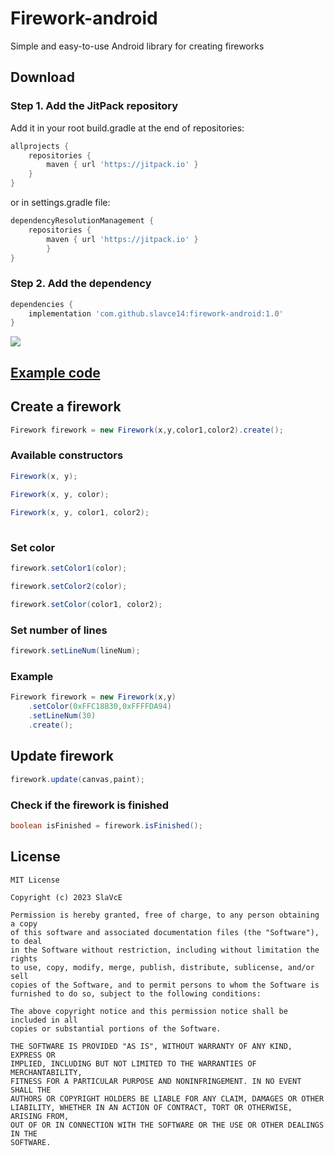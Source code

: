 # Firework-android
Simple and easy-to-use Android library for creating fireworks
## Download
### Step 1. Add the JitPack repository 
Add it in your root build.gradle at the end of repositories:
```gradle
allprojects {
	repositories {
		maven { url 'https://jitpack.io' }
	}
}
```
or in settings.gradle file:

```gradle
dependencyResolutionManagement {
	repositories {
		maven { url 'https://jitpack.io' }
    	}
}
```

### Step 2. Add the dependency
```gradle
dependencies {
	implementation 'com.github.slavce14:firework-android:1.0'
}
```
[![](https://jitpack.io/v/SlaVcE14/Firework-android.svg)](https://jitpack.io/#SlaVcE14/Firework-android)

## [Example code](https://github.com/SlaVcE14/Firework-android/tree/main/app/src/main)

## Create a firework
```java
Firework firework = new Firework(x,y,color1,color2).create();
```
### Available constructors
```java
Firework(x, y);

Firework(x, y, color);
  
Firework(x, y, color1, color2);
 
```
### Set color
```java
firework.setColor1(color);

firework.setColor2(color);

firework.setColor(color1, color2);
```
### Set number of lines
```java
firework.setLineNum(lineNum);
```
### Example
```java
Firework firework = new Firework(x,y)
	.setColor(0xFFC18B30,0xFFFFDA94)
	.setLineNum(30)
	.create();
```
## Update firework

```java
firework.update(canvas,paint);
```

### Check if the firework is finished
```java
boolean isFinished = firework.isFinished();
```

## License
```
MIT License

Copyright (c) 2023 SlaVcE

Permission is hereby granted, free of charge, to any person obtaining a copy
of this software and associated documentation files (the "Software"), to deal
in the Software without restriction, including without limitation the rights
to use, copy, modify, merge, publish, distribute, sublicense, and/or sell
copies of the Software, and to permit persons to whom the Software is
furnished to do so, subject to the following conditions:

The above copyright notice and this permission notice shall be included in all
copies or substantial portions of the Software.

THE SOFTWARE IS PROVIDED "AS IS", WITHOUT WARRANTY OF ANY KIND, EXPRESS OR
IMPLIED, INCLUDING BUT NOT LIMITED TO THE WARRANTIES OF MERCHANTABILITY,
FITNESS FOR A PARTICULAR PURPOSE AND NONINFRINGEMENT. IN NO EVENT SHALL THE
AUTHORS OR COPYRIGHT HOLDERS BE LIABLE FOR ANY CLAIM, DAMAGES OR OTHER
LIABILITY, WHETHER IN AN ACTION OF CONTRACT, TORT OR OTHERWISE, ARISING FROM,
OUT OF OR IN CONNECTION WITH THE SOFTWARE OR THE USE OR OTHER DEALINGS IN THE
SOFTWARE.
```
